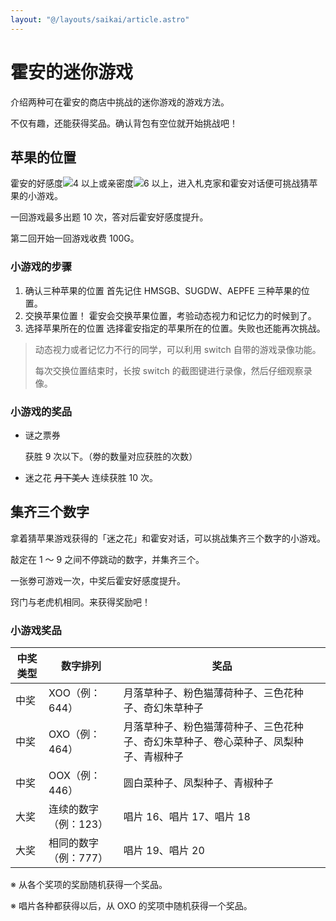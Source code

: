 ```yaml
---
layout: "@/layouts/saikai/article.astro"
---
```


# 霍安的迷你游戏

介绍两种可在霍安的商店中挑战的迷你游戏的游戏方法。

不仅有趣，还能获得奖品。确认背包有空位就开始挑战吧！

## 苹果的位置

霍安的好感度![](@icons/heart-red.svg)4 以上或亲密度![](@icons/music.svg)6 以上，进入札克家和霍安对话便可挑战猜苹果的小游戏。

一回游戏最多出题 10 次，答对后霍安好感度提升。

第二回开始一回游戏收费 100G。

### 小游戏的步骤

1. 确认三种苹果的位置 首先记住 HMSGB、SUGDW、AEPFE 三种苹果的位置。
2. 交换苹果位置！ 霍安会交换苹果位置，考验动态视力和记忆力的时候到了。
3. 选择苹果所在的位置 选择霍安指定的苹果所在的位置。失败也还能再次挑战。

> 动态视力或者记忆力不行的同学，可以利用 switch 自带的游戏录像功能。
>
> 每次交换位置结束时，长按 switch 的截图键进行录像，然后仔细观察录像。

### 小游戏的奖品

- 谜之票券

  获胜 9 次以下。（劵的数量对应获胜的次数）

- 迷之花 ~~月下美人~~
  连续获胜 10 次。

## 集齐三个数字

拿着猜苹果游戏获得的「迷之花」和霍安对话，可以挑战集齐三个数字的小游戏。

敲定在 1 ～ 9 之间不停跳动的数字，并集齐三个。

一张劵可游戏一次，中奖后霍安好感度提升。

窍门与老虎机相同。来获得奖励吧！

### 小游戏奖品

| 中奖类型 | 数字排列              | 奖品                                                                                 |
| -------- | --------------------- | ------------------------------------------------------------------------------------ |
| 中奖     | XOO（例：644）        | 月落草种子、粉色猫薄荷种子、三色花种子、奇幻朱草种子                                 |
| 中奖     | OXO（例：464）        | 月落草种子、粉色猫薄荷种子、三色花种子、奇幻朱草种子、卷心菜种子、凤梨种子、青椒种子 |
| 中奖     | OOX（例：446）        | 圆白菜种子、凤梨种子、青椒种子                                                       |
| 大奖     | 连续的数字（例：123） | 唱片 16、唱片 17、唱片 18                                                            |
| 大奖     | 相同的数字（例：777） | 唱片 19、唱片 20                                                                     |

※ 从各个奖项的奖励随机获得一个奖品。

※ 唱片各种都获得以后，从 OXO 的奖项中随机获得一个奖品。
